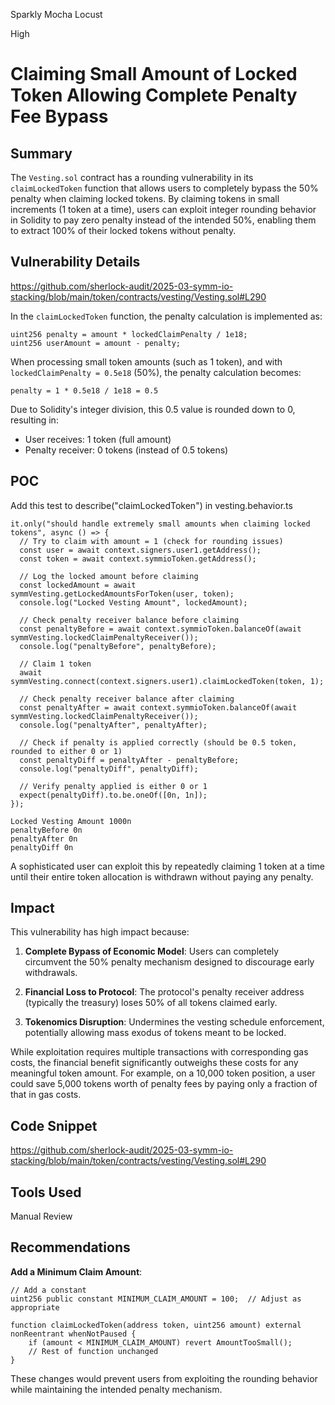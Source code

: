 Sparkly Mocha Locust

High

# Claiming Small Amount of Locked Token Allowing Complete Penalty Fee Bypass


## Summary

The `Vesting.sol` contract has a rounding vulnerability in its `claimLockedToken` function that allows users to completely bypass the 50% penalty when claiming locked tokens. By claiming tokens in small increments (1 token at a time), users can exploit integer rounding behavior in Solidity to pay zero penalty instead of the intended 50%, enabling them to extract 100% of their locked tokens without penalty.

## Vulnerability Details

https://github.com/sherlock-audit/2025-03-symm-io-stacking/blob/main/token/contracts/vesting/Vesting.sol#L290

In the `claimLockedToken` function, the penalty calculation is implemented as:

```solidity
uint256 penalty = amount * lockedClaimPenalty / 1e18;
uint256 userAmount = amount - penalty;
```

When processing small token amounts (such as 1 token), and with `lockedClaimPenalty = 0.5e18` (50%), the penalty calculation becomes:
```solidity
penalty = 1 * 0.5e18 / 1e18 = 0.5
```

Due to Solidity's integer division, this 0.5 value is rounded down to 0, resulting in:
- User receives: 1 token (full amount)
- Penalty receiver: 0 tokens (instead of 0.5 tokens)

## POC
Add this test to describe("claimLockedToken") in vesting.behavior.ts
```solidity
it.only("should handle extremely small amounts when claiming locked tokens", async () => {
  // Try to claim with amount = 1 (check for rounding issues)
  const user = await context.signers.user1.getAddress();
  const token = await context.symmioToken.getAddress();
  
  // Log the locked amount before claiming
  const lockedAmount = await symmVesting.getLockedAmountsForToken(user, token);
  console.log("Locked Vesting Amount", lockedAmount);
  
  // Check penalty receiver balance before claiming
  const penaltyBefore = await context.symmioToken.balanceOf(await symmVesting.lockedClaimPenaltyReceiver());
  console.log("penaltyBefore", penaltyBefore);
  
  // Claim 1 token
  await symmVesting.connect(context.signers.user1).claimLockedToken(token, 1);
  
  // Check penalty receiver balance after claiming
  const penaltyAfter = await context.symmioToken.balanceOf(await symmVesting.lockedClaimPenaltyReceiver());
  console.log("penaltyAfter", penaltyAfter);
  
  // Check if penalty is applied correctly (should be 0.5 token, rounded to either 0 or 1)
  const penaltyDiff = penaltyAfter - penaltyBefore;
  console.log("penaltyDiff", penaltyDiff);
  
  // Verify penalty applied is either 0 or 1
  expect(penaltyDiff).to.be.oneOf([0n, 1n]);
});
```

```solidity
Locked Vesting Amount 1000n
penaltyBefore 0n
penaltyAfter 0n
penaltyDiff 0n
```

A sophisticated user can exploit this by repeatedly claiming 1 token at a time until their entire token allocation is withdrawn without paying any penalty.

## Impact

This vulnerability has high impact because:

1. **Complete Bypass of Economic Model**: Users can completely circumvent the 50% penalty mechanism designed to discourage early withdrawals.

2. **Financial Loss to Protocol**: The protocol's penalty receiver address (typically the treasury) loses 50% of all tokens claimed early.

3. **Tokenomics Disruption**: Undermines the vesting schedule enforcement, potentially allowing mass exodus of tokens meant to be locked.

While exploitation requires multiple transactions with corresponding gas costs, the financial benefit significantly outweighs these costs for any meaningful token amount. For example, on a 10,000 token position, a user could save 5,000 tokens worth of penalty fees by paying only a fraction of that in gas costs.

## Code Snippet
https://github.com/sherlock-audit/2025-03-symm-io-stacking/blob/main/token/contracts/vesting/Vesting.sol#L290

## Tools Used

 Manual Review


## Recommendations

**Add a Minimum Claim Amount**:
```solidity
// Add a constant
uint256 public constant MINIMUM_CLAIM_AMOUNT = 100;  // Adjust as appropriate

function claimLockedToken(address token, uint256 amount) external nonReentrant whenNotPaused {
    if (amount < MINIMUM_CLAIM_AMOUNT) revert AmountTooSmall();
    // Rest of function unchanged
}
```


These changes would prevent users from exploiting the rounding behavior while maintaining the intended penalty mechanism.